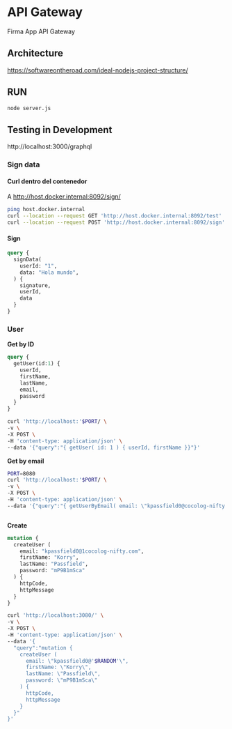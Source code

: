 # API Gateway
Firma App API Gateway

## Architecture
https://softwareontheroad.com/ideal-nodejs-project-structure/

## RUN
```bash
node server.js
```

## Testing in Development
http://localhost:3000/graphql

### Sign data
#### Curl dentro del contenedor
A http://host.docker.internal:8092/sign/
```bash
ping host.docker.internal
curl --location --request GET 'http://host.docker.internal:8092/test'
curl --location --request POST 'http://host.docker.internal:8092/sign' --header 'Content-Type: application/json' --header 'Accept: application/json' --data-raw '{ "data": "hola mundo!", "user_id": "1" }'
```

#### Sign
```graphql
query {
  signData(
    userId: "1",
    data: "Hola mundo",
  ) {
    signature,
    userId,
    data
  }
}
```

### User
**Get by ID**
```graphql
query {
  getUser(id:1) {
    userId,
    firstName,
    lastName,
    email,
    password
  }
}
```
```bash
curl 'http://localhost:'$PORT/ \
-v \
-X POST \
-H 'content-type: application/json' \
--data '{"query":"{ getUser( id: 1 ) { userId, firstName }}"}'
```
**Get by email**
```bash
PORT=8080
curl 'http://localhost:'$PORT/ \
-v \
-X POST \
-H 'content-type: application/json' \
--data '{"query":"{ getUserByEmail( email: \"kpassfield0@cocolog-nifty.com\" ) { userId, firstName }}"}'
```
```graphql

```
**Create**
```graphql
mutation {
  createUser (
    email: "kpassfield0@1cocolog-nifty.com",
    firstName: "Korry",
    lastName: "Passfield",
    password: "mP9B1mSca"    
  ) {
    httpCode,
    httpMessage
  }
}
```
```bash
curl 'http://localhost:3080/' \
-v \
-X POST \
-H 'content-type: application/json' \
--data '{
  "query":"mutation {
    createUser (
      email: \"kpassfield0@'$RANDOM'\",
      firstName: \"Korry\",
      lastName: \"Passfield\",
      password: \"mP9B1mSca\"    
    ) {
      httpCode,
      httpMessage
    }
  }"
}'
```